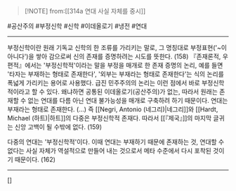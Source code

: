  > [!NOTE] from:[[314a 연대 사실 자체를 중시]]

#공산주의 #부정신학 #신학 #이데올로기 #냉전 #연대 

--- 
부정신학이란 원래 기독교 신학의 한 조류를 가리키는 말로, 그 명칭대로 부정표현('~이 아니다')을 쌓아 감으로써 신의 존재를 증명하려는 시도를 뜻한다. (158) 
『존재론적, 우편적』에서는 '부정신학적'이라는 말을 부정을 매개로 한 존재 증명의 논리, 예를 들면 '타자는 부재하는 형태로 존재한다', '외부는 부재라는 형태로 존재한다'는 식의 논리를 폭넓게 가리키는 용어로 사용했다. 급진 민주주의의 논리는 이런 점에서 바로 부정신학적이라고 할 수 있다. 왜냐하면 공통된 이데올로기(공산주의)가 없는, 따라서 원래는 존재할 수 없는 연대를 다름 아닌 연대 불가능성을 매개로 구축하려 하기 때문이다. 연대는 부재라는 형태로 존재한다. (...) 즉 [[Negri, Antonio (네그리)|네그리]]와 [[Hardt, Michael (하트)|하트]]의 다중은 부정신학적 존재다. 따라서 [[『제국』]]의 마지막 글귀는 신앙 고백이 될 수밖에 없다. (159)

다중의 연대는 '부정신학적'이다. 이때 연대는 부재하기 때문에 존재하는 것, 연대할 수 없다는 사실 자체가 역설적으로 만들어 내는 것으로서 메타 수준에서 다시 포착된 것이기 때문이다. (162)

--- 
[]